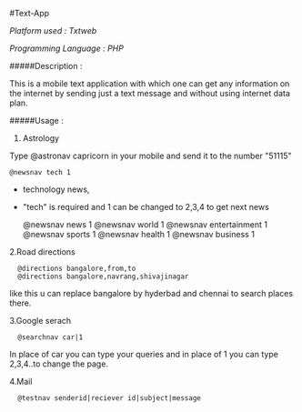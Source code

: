 #Text-App

*Platform used : Txtweb*

*Programming Language : PHP*

#####Description : 

This is a mobile text application with which one can get any information on the internet by sending just a text message and without using internet data plan.

#####Usage :

1. Astrology

Type @astronav capricorn in your mobile and send it to the number "51115"

    @newsnav tech 1
  
  * technology news,
  * "tech" is required and 1 can be changed to 2,3,4 to get next news
  
      @newsnav news 1
      @newsnav world 1
      @newsnav entertainment 1
      @newsnav sports 1
      @newsnav health 1
      @newsnav business 1

2.Road directions

      @directions bangalore,from,to
      @directions bangalore,navrang,shivajinagar

like this u can replace bangalore by hyderbad and chennai to search places there.

3.Google serach

      @searchnav car|1

In place of car you can type your queries and in place of 1 you can type 2,3,4..to change the page.

4.Mail

      @testnav senderid|reciever id|subject|message
